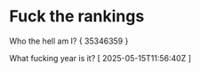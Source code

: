 # Fuck the rankings

Who the hell am I?
{ 35346359 }

What fucking year is it?
[ 2025-05-15T11:56:40Z ]
